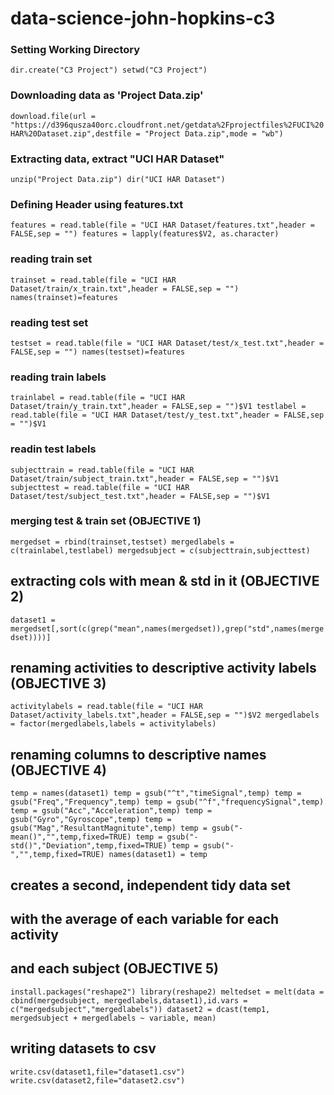 # data-science-john-hopkins-c3 

### Setting Working Directory
`dir.create("C3 Project")
setwd("C3 Project")`

### Downloading data as 'Project Data.zip'
`download.file(url = "https://d396qusza40orc.cloudfront.net/getdata%2Fprojectfiles%2FUCI%20HAR%20Dataset.zip",destfile = "Project Data.zip",mode = "wb")`

### Extracting data, extract "UCI HAR Dataset"
`unzip("Project Data.zip")
dir("UCI HAR Dataset")`

### Defining Header using features.txt
`features = read.table(file = "UCI HAR Dataset/features.txt",header = FALSE,sep = "")
features = lapply(features$V2, as.character)`

### reading train set
`trainset = read.table(file = "UCI HAR Dataset/train/x_train.txt",header = FALSE,sep = "")
names(trainset)=features`

### reading test set
`testset = read.table(file = "UCI HAR Dataset/test/x_test.txt",header = FALSE,sep = "")
names(testset)=features`

### reading train labels
`trainlabel = read.table(file = "UCI HAR Dataset/train/y_train.txt",header = FALSE,sep = "")$V1
testlabel = read.table(file = "UCI HAR Dataset/test/y_test.txt",header = FALSE,sep = "")$V1`

### readin test labels
`subjecttrain = read.table(file = "UCI HAR Dataset/train/subject_train.txt",header = FALSE,sep = "")$V1
subjecttest = read.table(file = "UCI HAR Dataset/test/subject_test.txt",header = FALSE,sep = "")$V1`

### merging test & train set (OBJECTIVE 1)
`mergedset = rbind(trainset,testset)
mergedlabels = c(trainlabel,testlabel)
mergedsubject = c(subjecttrain,subjecttest)`

## extracting cols with mean & std in it (OBJECTIVE 2)
`dataset1 = mergedset[,sort(c(grep("mean",names(mergedset)),grep("std",names(mergedset))))]`

## renaming activities to descriptive activity labels (OBJECTIVE 3)
`activitylabels = read.table(file = "UCI HAR Dataset/activity_labels.txt",header = FALSE,sep = "")$V2
mergedlabels = factor(mergedlabels,labels = activitylabels)`

## renaming columns to descriptive names (OBJECTIVE 4)
`temp = names(dataset1)
temp = gsub("^t","timeSignal",temp)
temp = gsub("Freq","Frequency",temp)
temp = gsub("^f","frequencySignal",temp)
temp = gsub("Acc","Acceleration",temp)
temp = gsub("Gyro","Gyroscope",temp)
temp = gsub("Mag","ResultantMagnitute",temp)
temp = gsub("-mean()","",temp,fixed=TRUE)
temp = gsub("-std()","Deviation",temp,fixed=TRUE)
temp = gsub("-","",temp,fixed=TRUE)
names(dataset1) = temp`

## creates a second, independent tidy data set
## with the average of each variable for each activity
## and each subject (OBJECTIVE 5)
`install.packages("reshape2")
library(reshape2)
meltedset = melt(data = cbind(mergedsubject, mergedlabels,dataset1),id.vars = c("mergedsubject","mergedlabels"))
dataset2 = dcast(temp1, mergedsubject + mergedlabels ~ variable, mean)`

## writing datasets to csv
`write.csv(dataset1,file="dataset1.csv")
write.csv(dataset2,file="dataset2.csv")`
